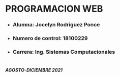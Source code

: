   
#
# **PROGRAMACION WEB**  


* ### **Alumna:**  Jocelyn Rodriguez Ponce
* ### **Numero de control:** 18100229
* ### **Carrera:** Ing. Sistemas   Computacionales

#
##### *AGOSTO-DICIEMBRE 2021*
#


